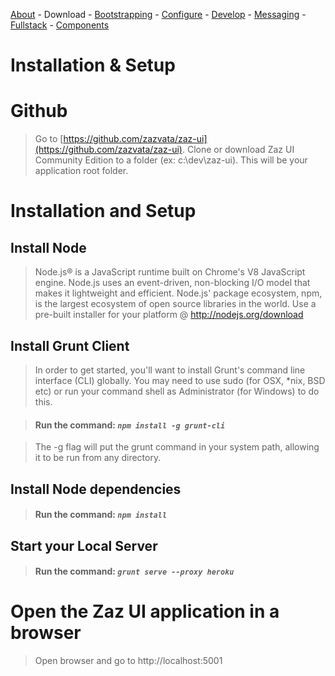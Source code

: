 [About](../../../) - Download - [Bootstrapping](BOOTSTRAPPING.md) - [Configure](CONFIGURE.md) - [Develop](DEVELOP.md) - [Messaging](MESSAGING.md)  - [Fullstack](FULLSTACK.md) - [Components](COMPONENTS.md)

# Installation & Setup

# Github

> Go to [https://github.com/zazvata/zaz-ui](https://github.com/zazvata/zaz-ui). Clone or download Zaz UI Community Edition to a folder (ex: c:\dev\zaz-ui). This will be your application root folder.

# Installation and Setup

## Install Node

> Node.js® is a JavaScript runtime built on Chrome's V8 JavaScript engine. Node.js uses an event-driven, non-blocking I/O model that makes it lightweight and efficient. Node.js' package ecosystem, npm, is the largest ecosystem of open source libraries in the world. Use a pre-built installer for your platform @ http://nodejs.org/download

## Install Grunt Client

> In order to get started, you'll want to install Grunt's command line interface (CLI) globally. You may need to use sudo (for OSX, *nix, BSD etc) or run your command shell as Administrator (for Windows) to do this.

> #### Run the command: **_```npm install -g grunt-cli```_**

> The -g flag will put the grunt command in your system path, allowing it to be run from any directory.

## Install Node dependencies

> #### Run the command: **_`npm install`_**

## Start your Local Server

> #### Run the command: **_`grunt serve --proxy heroku`_**

# Open the Zaz UI application in a browser  

> Open browser and go to http://localhost:5001



